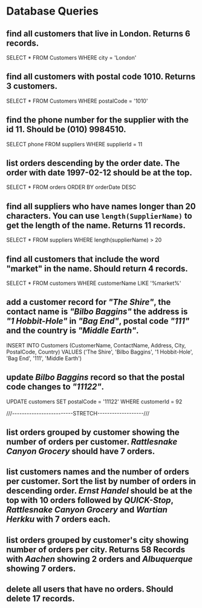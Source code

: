 # Database Queries

## find all customers that live in London. Returns 6 records.

SELECT \* FROM Customers WHERE city = 'London'

## find all customers with postal code 1010. Returns 3 customers.

SELECT \* FROM Customers WHERE postalCode = '1010'

## find the phone number for the supplier with the id 11. Should be (010) 9984510.

SELECT phone FROM suppliers WHERE supplierId = 11

## list orders descending by the order date. The order with date 1997-02-12 should be at the top.

SELECT \* FROM orders ORDER BY orderDate DESC

## find all suppliers who have names longer than 20 characters. You can use `length(SupplierName)` to get the length of the name. Returns 11 records.

SELECT \* FROM suppliers WHERE length(supplierName) > 20

## find all customers that include the word "market" in the name. Should return 4 records.

SELECT \* FROM customers WHERE customerName LIKE '%market%'

## add a customer record for _"The Shire"_, the contact name is _"Bilbo Baggins"_ the address is _"1 Hobbit-Hole"_ in _"Bag End"_, postal code _"111"_ and the country is _"Middle Earth"_.

INSERT INTO Customers (CustomerName, ContactName, Address, City, PostalCode, Country) VALUES ('The Shire', 'Bilbo Baggins', '1 Hobbit-Hole', 'Bag End', '111', 'Middle Earth')

## update _Bilbo Baggins_ record so that the postal code changes to _"11122"_.

UPDATE customers SET postalCode = '11122' WHERE customerId = 92

///-------------------------STRETCH-------------------///

## list orders grouped by customer showing the number of orders per customer. _Rattlesnake Canyon Grocery_ should have 7 orders.

## list customers names and the number of orders per customer. Sort the list by number of orders in descending order. _Ernst Handel_ should be at the top with 10 orders followed by _QUICK-Stop_, _Rattlesnake Canyon Grocery_ and _Wartian Herkku_ with 7 orders each.

## list orders grouped by customer's city showing number of orders per city. Returns 58 Records with _Aachen_ showing 2 orders and _Albuquerque_ showing 7 orders.

## delete all users that have no orders. Should delete 17 records.
